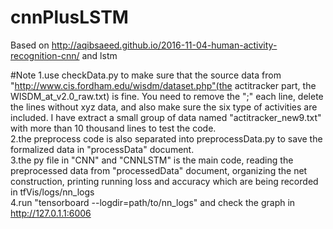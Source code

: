 # cnnPlusLSTM
Based on http://aqibsaeed.github.io/2016-11-04-human-activity-recognition-cnn/ and lstm

#Note
1.use checkData.py to make sure that the source data from "http://www.cis.fordham.edu/wisdm/dataset.php"(the actitracker part, the WISDM_at_v2.0_raw.txt) is fine. You need to remove the ";" each line, delete the lines without xyz data, and also make sure the six type of activities are included. I have extract a small group of data named "actitracker_new9.txt" with more than 10 thousand lines to test the code.<br>
2.the preprocess code is also separated into preprocessData.py to save the formalized data in "processData" document.<br>
3.the py file in "CNN" and "CNNLSTM" is the main code, reading the preprocessed data from "processedData" document, organizing the net construction, printing running loss and accuracy which are being recorded in tfVis/logs/nn_logs<br>
4.run "tensorboard --logdir=path/to/nn_logs" and check the graph in http://127.0.1.1:6006

